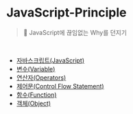 # JavaScript-Principle

> 🤔 JavaScript에 끊임없는 Why를 던지기

<br/>

- [자바스크립트(JavaScript)](/Principles/01_JavaScript.md)
- [변수(Variable)](/Principles/02_Variable.md)
- [연산자(Operators)](/Principles/03_Operators.md)
- [제어문(Control Flow Statement)](/Principles/04_Control_Flow_Statement.md)
- [함수(Function)](/Principles/05_Function.md)
- [객체(Object)](/Principles/06_Object.md)
